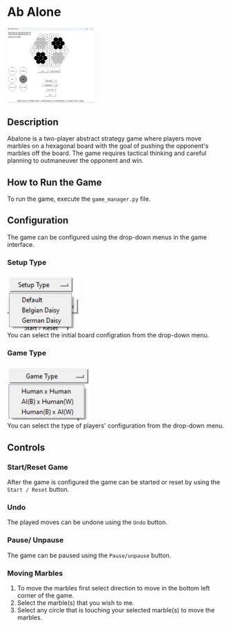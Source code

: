 # Ab Alone
<img src="pictures/full_game.png" alt="ab alone game" style="width:40%;">

## Description
Abalone is a two-player abstract strategy game where players move marbles on a hexagonal board with the goal of pushing the opponent's marbles off the board. The game requires tactical thinking and careful planning to outmaneuver the opponent and win.

## How to Run the Game
To run the game, execute the `game_manager.py` file.

## Configuration
The game can be configured using the drop-down menus in the game interface.

### Setup Type
![img.png](pictures/drop_setup.png)  
You can select the initial board configration from the drop-down menu.
### Game Type
![img_1.png](pictures/drop_game.png)  
You can select the type of players' configuration from the drop-down menu.


## Controls

### Start/Reset Game
After the game is configured the game can be started or reset by using the `Start / Reset` button.  
### Undo
The played moves can be undone using the `Undo` button.

### Pause/ Unpause
The game can be paused using the `Pause/unpause` button. 

### Moving Marbles
1. To move the marbles first select direction to move in the bottom left corner of the game.
2. Select the marble(s) that you wish to me.
3. Select any circle that is touching your selected marble(s) to move the marbles.
